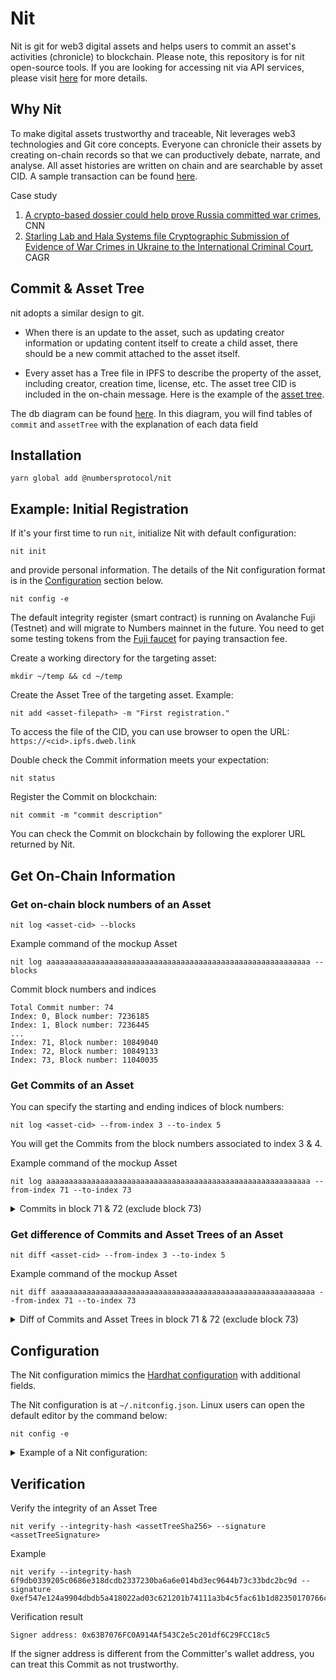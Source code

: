 # Nit

Nit is git for web3 digital assets and helps users to commit an asset's activities (chronicle) to blockchain. Please note, this repository is for nit open-source tools. If you are looking for accessing nit via API services, please visit [here](https://docs.numbersprotocol.io/developers/commit-asset-history/commit-via-api) for more details.

## Why Nit

To make digital assets trustworthy and traceable, Nit leverages web3 technologies and Git core concepts. Everyone can chronicle their assets by creating on-chain records so that we can productively debate, narrate, and analyse. All asset histories are written on chain and are searchable by asset CID. A sample transaction can be found [here](https://snowtrace.io/tx/0x3ba2c36f7b0aeefc954041899a099c228e052a791a59f9922ab53ef9630f4a87).

Case study

1. [A crypto-based dossier could help prove Russia committed war crimes](https://edition.cnn.com/2022/06/10/tech/ukraine-war-crimes-blockchain/index.html), CNN
2. [Starling Lab and Hala Systems file Cryptographic Submission of Evidence of War Crimes in Ukraine to the International Criminal Court](https://dornsife.usc.edu/cagr-news/news/2022/06/33571-starling-lab-and-hala-systems-file-cryptographic-submission-evidence-war-crimes), CAGR

## Commit & Asset Tree

nit adopts a similar design to git.

* When there is an update to the asset, such as updating creator information or updating content itself to create a child asset, there should be a new commit attached to the asset itself.

* Every asset has a Tree file in IPFS to describe the property of the asset, including creator, creation time, license, etc. The asset tree CID is included in the on-chain message. Here is the example of the [asset tree](https://bafkreigbl7262jgwykk6ce47gbzvh4udr3rtzkpgd3b465664gzxma6zfi.ipfs.dweb.link/). 

The  db diagram can be found [here](https://dbdiagram.io/d/6220e69c54f9ad109a54c3a5). In this diagram, you will find tables of `commit` and `assetTree` with the explanation of each data field

## Installation

```shell
yarn global add @numbersprotocol/nit
```

## Example: Initial Registration

If it's your first time to run `nit`, initialize Nit with default configuration:

```
nit init
```

and provide personal information. The details of the Nit configuration format is in the [Configuration](#configuration) section below.

```
nit config -e
```

The default integrity register (smart contract) is running on Avalanche Fuji (Testnet) and will migrate to Numbers mainnet in the future. You need to get some testing tokens from the [Fuji faucet](https://faucet.avax-test.network) for paying transaction fee.

Create a working directory for the targeting asset:

```
mkdir ~/temp && cd ~/temp
```

Create the Asset Tree of the targeting asset. Example:

```
nit add <asset-filepath> -m "First registration."
```

To access the file of the CID, you can use browser to open the URL: `https://<cid>.ipfs.dweb.link`

Double check the Commit information meets your expectation:

```
nit status
```

Register the Commit on blockchain:

```
nit commit -m "commit description"
```

You can check the Commit on blockchain by following the explorer URL returned by Nit.

## Get On-Chain Information

### Get on-chain block numbers of an Asset

```shell
nit log <asset-cid> --blocks
```

Example command of the mockup Asset

```shell
nit log aaaaaaaaaaaaaaaaaaaaaaaaaaaaaaaaaaaaaaaaaaaaaaaaaaaaaaaaaaa --blocks
```

Commit block numbers and indices

```
Total Commit number: 74
Index: 0, Block number: 7236185
Index: 1, Block number: 7236445
...
Index: 71, Block number: 10849040
Index: 72, Block number: 10849133
Index: 73, Block number: 11040035
```

### Get Commits of an Asset

You can specify the starting and ending indices of block numbers:

```shell
nit log <asset-cid> --from-index 3 --to-index 5
```

You will get the Commits from the block numbers associated to index 3 & 4.

Example command of the mockup Asset

```shell
nit log aaaaaaaaaaaaaaaaaaaaaaaaaaaaaaaaaaaaaaaaaaaaaaaaaaaaaaaaaaa --from-index 71 --to-index 73
```

<details>
<summary>Commits in block 71 & 72 (exclude block 73)</summary>

```shell
Total Commit number: 74

block number: 10849040
tx: 0x6d5902173255afe379cc4ae934a6c684ecfd865679286665622de3cf10eddcbe
{
  "assetTreeCid": "bafkreifnpykuw5g2m4k5k5wf55zxtzjmcftstzhtsarlkqytimajj3ntlq",
  "assetTreeSha256": "ad7e154b74da6715d576c5ef7379e52c116729e4f39022b54313430094edb35c",
  "assetTreeSignature": "0x9faf5c9d13b8d90a7a8e88aa6daf089ca89593c28dc241347c4756e83c2f1ea53ed1cb9e189f7ab81c81327527c97595f44ed71dda8e5d78ebe0dccfe9dd27081c",
  "author": "bafkreigzixvzu2tbxbvmvwcvlz2zwoagmb6c2q5egaq4lmd5sesyopmmx4",
  "committer": "bafkreigzixvzu2tbxbvmvwcvlz2zwoagmb6c2q5egaq4lmd5sesyopmmx4",
  "provider": "bafkreigtmno2wacf4ldb6ewbkboe7oojedsp3dky35djytor6guwzhbdpa",
  "timestampCreated": 1655720482,
  "action": "bafkreiavifzn7ntlb6p2lr55k3oezo6pofwvknecukc5auhng4miowcte4",
  "actionResult": "https://bafkreifnpykuw5g2m4k5k5wf55zxtzjmcftstzhtsarlkqytimajj3ntlq.ipfs.dweb.link",
  "abstract": "Action action-initial-registration."
}

block number: 10849133
tx: 0xe383fdc0f4eaf44e8bde4737f33bcd45742dcb846f3beb890976793d7cc9358e
{
  "assetTreeCid": "bafkreidptwydheqfybug4mmnzwzdg4rqxjvg4akl2pwjmrfxhqz33qv4tu",
  "assetTreeSha256": "6f9db0339205c0686e318dcdb2337230ba6a6e014bd3ec9644b73c33bdc2bc9d",
  "assetTreeSignature": "0xef547e124a9904dbdb5a418022ad03c621201b74111a3b4c5fac61b1d82350170766cef8a27737d21ca9b1bd4e04f7cdea460706b68b14e0ed17f2a3de83f9131b",
  "author": "bafkreigzixvzu2tbxbvmvwcvlz2zwoagmb6c2q5egaq4lmd5sesyopmmx4",
  "committer": "bafkreigzixvzu2tbxbvmvwcvlz2zwoagmb6c2q5egaq4lmd5sesyopmmx4",
  "provider": "bafkreigtmno2wacf4ldb6ewbkboe7oojedsp3dky35djytor6guwzhbdpa",
  "timestampCreated": 1655720763,
  "action": "bafkreiavifzn7ntlb6p2lr55k3oezo6pofwvknecukc5auhng4miowcte4",
  "actionResult": "https://bafkreidptwydheqfybug4mmnzwzdg4rqxjvg4akl2pwjmrfxhqz33qv4tu.ipfs.dweb.link",
  "abstract": "Action action-initial-registration."
}
```

</details>

### Get difference of Commits and Asset Trees of an Asset

```shell
nit diff <asset-cid> --from-index 3 --to-index 5
```

Example command of the mockup Asset

```shell
nit diff aaaaaaaaaaaaaaaaaaaaaaaaaaaaaaaaaaaaaaaaaaaaaaaaaaaaaaaaaaa --from-index 71 --to-index 73
```

<details>
<summary>Diff of Commits and Asset Trees in block 71 & 72 (exclude block 73)</summary>

```shell
from: block 10849040, tx 0x6d5902173255afe379cc4ae934a6c684ecfd865679286665622de3cf10eddcbe
  to: block 10849133, tx 0xe383fdc0f4eaf44e8bde4737f33bcd45742dcb846f3beb890976793d7cc9358e

Commit difference
{
  "abstract": "Action action-initial-registration.",
  "action": "bafkreiavifzn7ntlb6p2lr55k3oezo6pofwvknecukc5auhng4miowcte4",
 -"actionResult": "https://bafkreifnpykuw5g2m4k5k5wf55zxtzjmcftstzhtsarlkqytimajj3ntlq.ipfs.dweb.link",
 -"assetTreeCid": "bafkreifnpykuw5g2m4k5k5wf55zxtzjmcftstzhtsarlkqytimajj3ntlq",
 -"assetTreeSha256": "ad7e154b74da6715d576c5ef7379e52c116729e4f39022b54313430094edb35c",
 -"assetTreeSignature": "0x9faf5c9d13b8d90a7a8e88aa6daf089ca89593c28dc241347c4756e83c2f1ea53ed1cb9e189f7ab81c81327527c97595f44ed71dda8e5d78ebe0dccfe9dd27081c",
 +"actionResult": "https://bafkreidptwydheqfybug4mmnzwzdg4rqxjvg4akl2pwjmrfxhqz33qv4tu.ipfs.dweb.link",
 +"assetTreeCid": "bafkreidptwydheqfybug4mmnzwzdg4rqxjvg4akl2pwjmrfxhqz33qv4tu",
 +"assetTreeSha256": "6f9db0339205c0686e318dcdb2337230ba6a6e014bd3ec9644b73c33bdc2bc9d",
 +"assetTreeSignature": "0xef547e124a9904dbdb5a418022ad03c621201b74111a3b4c5fac61b1d82350170766cef8a27737d21ca9b1bd4e04f7cdea460706b68b14e0ed17f2a3de83f9131b",
  "author": "bafkreigzixvzu2tbxbvmvwcvlz2zwoagmb6c2q5egaq4lmd5sesyopmmx4",
  "committer": "bafkreigzixvzu2tbxbvmvwcvlz2zwoagmb6c2q5egaq4lmd5sesyopmmx4",
  "provider": "bafkreigtmno2wacf4ldb6ewbkboe7oojedsp3dky35djytor6guwzhbdpa",
 -"timestampCreated": 1655720482
 +"timestampCreated": 1655720763
}

Asset Tree difference
{
  "abstract": "",
  "assetCid": "bafybeif3ctgbmiso4oykvwj6jebyrkjxqr26bfrkesla5yr2ypgx47wgle",
  "assetCreator": null,
  "assetSha256": null,
  "assetTimestampCreated": null,
  "assetTreeCustomKey1": "foo",
  "assetTreeCustomKey2": "bar",
  "encodingFormat": "application/zip",
  "license": {
    "document": "https://starlinglab.org",
    "name": "Starling License"
  },
 +"nftRecord": "bafkreielfjf7sfxigb4r7tejt7jhl6kthxoujwziywixlwxjjho32may7y"
}
```
</details>

## Configuration

The Nit configuration mimics the [Hardhat configuration](https://hardhat.org/config) with additional fields.

The Nit configuration is at `~/.nitconfig.json`. Linux users can open the default editor by the command below:

```shell
nit config -e
```

<details>
<summary>Example of a Nit configuration:</summary>

```json
{
  // CID of the author's profile of original Assets
  "author": "bafkreihkrnjvjeijjhalozcfpgrgb46673dlt4e3qm5bmvzzb4if423wse",
  // CID of the committer's profile who creates Asset Trees and Commits
  "committer": "bafkreihkrnjvjeijjhalozcfpgrgb46673dlt4e3qm5bmvzzb4if423wse",
  // CID of the service provider who hosts the integrity registration service
  "provider": "bafkreido4zu743f6isb5wninfkedvbirj2ngb5fkivrpdijh2xtd3s6rnu",
  "defaultNetwork": "fuji",
  "network": {
    "rinkeby": {
      "url": "https://eth-rinkeby.alchemyapi.io/v2/UO5kfog_UDJgGCuqeaSJmnE95_gKOnFN",
      "gasLimit": 200000,
      "accounts": [
        "<private-key>",
      ],
      // integrity record contract address
      "contract": "0x2Aa4e29872DE77E1Bc6cF310d647F9cB0f9a073B",
      "explorerBaseUrl": "https://rinkeby.etherscan.io/tx"
    },
    "avalanche": {
      "chainId": 43114,
      "url": "https://api.avax.network/ext/bc/C/rpc",
      "accounts": [
        "<private-key>",
      ],
      "contract": "0x1970aFD0831E9233667fb9484910926c2b18BCb4",
      "explorerBaseUrl": "https://snowtrace.io/tx"
    },
    "fuji": {
      "url": "https://api.avax-test.network/ext/bc/C/rpc",
      "chainId": 43113,
      "gasLimit": 200000,
      "accounts": [
        "<private-key>",
      ],
      "contract": "0xA2De03bee39Fa637440909abC5621063bC5DA926",
      "explorerBaseUrl": "https://testnet.snowtrace.io/tx"
    },
    "polygon": {
      "url": "https://polygon-rpc.com/",
      "gasPrice": 60000000000,
      "accounts": [
        "<private-key>",
      ],
      "contract": "0x2094747c6c870f20E38f701116CBb46845b5E5c1",
      "explorerBaseUrl": "https://polygonscan.com/tx"
    },
    "moonbase": {
      "url": "https://rpc.api.moonbase.moonbeam.network",
      "accounts": [
        "<private-key>",
      ],
      "contract": "0xfbeA33fe2b266697404Dc5D1dC0A4ee9D0eDED23",
      "explorerBaseUrl": "https://moonbase.moonscan.io/tx"
    },
    "aurora_testnet": {
      "url": "https://testnet.aurora.dev/",
      "chainId": 1313161555,
      "accounts": [
        "<private-key>",
      ],
      "contract": "0x8e1bF90681C672e25aE880767d57f0552f6F5Cd1",
      "explorerBaseUrl": "https://testnet.aurorascan.dev/tx"
    }
  },
  // For the ipfsadd command. We will support web3.storage soon
  "infura": {
    "projectId": "aaaaaaaaaaaaaaaaaaaaaaaaaaa",
    "projectSecret": "aaaaaaaaaaaaaaaaaaaaaaaaaaaaaaaa"
  }
}
```

</details>

## Verification

Verify the integrity of an Asset Tree

```shell
nit verify --integrity-hash <assetTreeSha256> --signature <assetTreeSignature>
```

Example

```shell
nit verify --integrity-hash 6f9db0339205c0686e318dcdb2337230ba6a6e014bd3ec9644b73c33bdc2bc9d --signature 0xef547e124a9904dbdb5a418022ad03c621201b74111a3b4c5fac61b1d82350170766cef8a27737d21ca9b1bd4e04f7cdea460706b68b14e0ed17f2a3de83f9131b
```

Verification result

```shell
Signer address: 0x63B7076FC0A914Af543C2e5c201df6C29FCC18c5
```

If the signer address is different from the Committer's wallet address, you can treat this Commit as not trustworthy.
